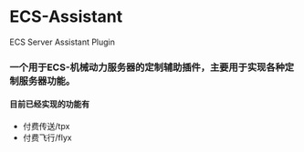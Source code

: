 # ECS-Assistant
ECS Server Assistant Plugin

### 一个用于ECS-机械动力服务器的定制辅助插件，主要用于实现各种定制服务器功能。
#### 目前已经实现的功能有
- 付费传送/tpx
- 付费飞行/flyx

